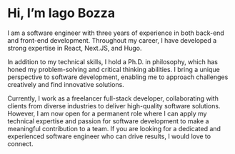 # Hi, I’m Iago Bozza

I am a software engineer with three years of experience in both back-end and front-end development. Throughout my career, I have developed a strong expertise in React, Next.JS, and Hugo.

In addition to my technical skills, I hold a Ph.D. in philosophy, which has honed my problem-solving and critical thinking abilities. I bring a unique perspective to software development, enabling me to approach challenges creatively and find innovative solutions.

Currently, I work as a freelancer full-stack developer, collaborating with clients from diverse industries to deliver high-quality software solutions. However, I am now open for a permanent role where I can apply my technical expertise and passion for software development to make a meaningful contribution to a team. If you are looking for a dedicated and experienced software engineer who can drive results, I would love to connect.
